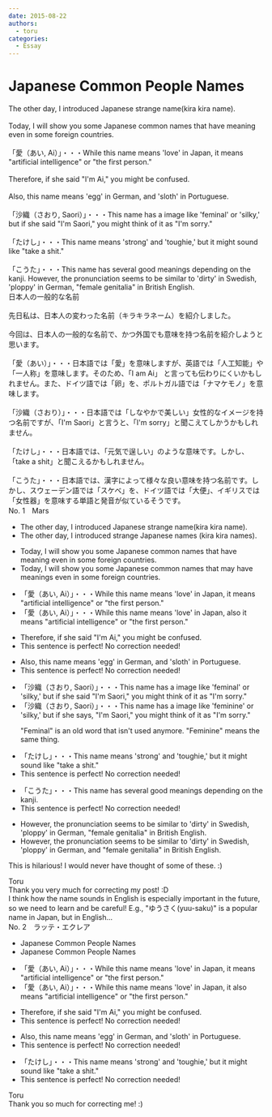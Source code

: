 ```yaml
---
date: 2015-08-22
authors:
  - toru
categories:
  - Essay
---
```


<h1 id="subject_show">Japanese Common People Names</h1>
<div class="date" hidden>Aug 22, 2015 12:01</div>
<div id="post"><div id="body_show_ori">
The other day, I introduced Japanese strange name(kira kira name).<br/><br/>Today, I will show you some Japanese common names that have meaning even in some foreign countries.<br/><br/>「愛（あい, Ai）」・・・While this name means 'love' in Japan, it means "artificial intelligence" or "the first person." <br/><br/>Therefore, if she said "I'm Ai," you might be confused.<br/><br/>Also, this name means 'egg' in German, and 'sloth' in Portuguese.<br/><br/>「沙織（さおり, Saori）」・・・This name has a image like 'feminal' or 'silky,' but if she said "I'm Saori," you might think of it as "I'm sorry."<br/><br/>「たけし」・・・This name means 'strong' and 'toughie,' but it might sound like "take a shit."<br/><br/>「こうた」・・・This name has several good meanings depending on the kanji. However, the pronunciation seems to be similar to 'dirty' in Swedish, 'ploppy' in German, "female genitalia" in British English.
</div></div>

<!-- more -->

<div id="post_ja"><div id="body_show_mo">
日本人の一般的な名前<br/><br/>先日私は、日本人の変わった名前（キラキラネーム）を紹介しました。<br/><br/>今回は、日本人の一般的な名前で、かつ外国でも意味を持つ名前を紹介しようと思います。<br/><br/>「愛（あい）」・・・日本語では「愛」を意味しますが、英語では「人工知能」や「一人称」を意味します。そのため、「I am Ai」 と言っても伝わりにくいかもしれません。また、ドイツ語では「卵」を、ポルトガル語では「ナマケモノ」を意味します。<br/><br/>「沙織（さおり）」・・・日本語では「しなやかで美しい」女性的なイメージを持つ名前ですが、「I'm Saori」と言うと、「I'm sorry」と聞こえてしかうかもしれません。<br/><br/>「たけし」・・・日本語では、「元気で逞しい」のような意味です。しかし、「take a shit」と聞こえるかもしれません。<br/><br/>「こうた」・・・日本語では、漢字によって様々な良い意味を持つ名前です。しかし、スウェーデン語では「スケベ」を、ドイツ語では「大便」、イギリスでは「女性器」を意味する単語と発音が似ているそうです。
</div></div>
<div id="block"><div class="first_name"> No. 1　<span class="just_name">Mars</span></div><div id="block2">
<ul class="correction_field">
<li class="incorrect">The other day, I introduced Japanese strange name(kira kira name).</li>
<li class="corrected correct">
The other day, I introduced strange Japanese name<span class="f_blue">s</span> (kira kira name<span class="f_blue">s</span>).
</li>
</ul>
<ul class="correction_field">
<li class="incorrect">Today, I will show you some Japanese common names that have meaning even in some foreign countries.</li>
<li class="corrected correct">
Today, I will show you some Japanese common names that <span class="f_blue">may</span> have meaning<span class="f_blue">s</span> <span class="sline"><span class="f_gray">even</span></span> in some foreign countries.
</li>
</ul>
<ul class="correction_field">
<li class="incorrect">「愛（あい, Ai）」・・・While this name means 'love' in Japan, it means "artificial intelligence" or "the first person." </li>
<li class="corrected correct">
「愛（あい, Ai）」・・・While this name means 'love' in Japan, <span class="f_blue">also</span> it means "artificial intelligence" or "the first person." 
</li>
</ul>
<ul class="correction_field">
<li class="incorrect">Therefore, if she said "I'm Ai," you might be confused.</li>
<li class="corrected perfect">This sentence is perfect! No correction needed!</li>
</ul>
<ul class="correction_field">
<li class="incorrect">Also, this name means 'egg' in German, and 'sloth' in Portuguese.</li>
<li class="corrected perfect">This sentence is perfect! No correction needed!</li>
</ul>
<ul class="correction_field">
<li class="incorrect">「沙織（さおり, Saori）」・・・This name has a image like 'feminal' or 'silky,' but if she said "I'm Saori," you might think of it as "I'm sorry."</li>
<li class="corrected correct">
「沙織（さおり, Saori）」・・・This name has a image like '<span class="f_blue">feminine</span>' or 'silky,' but if she <span class="f_blue">says,</span> "I'm Saori," you might think of it as "I'm sorry."
<p class="correction_comment">"Feminal" is an old word that isn't used anymore. "Feminine" means the same thing.</p>
</li>
</ul>
<ul class="correction_field">
<li class="incorrect">「たけし」・・・This name means 'strong' and 'toughie,' but it might sound like "take a shit."</li>
<li class="corrected perfect">This sentence is perfect! No correction needed!</li>
</ul>
<ul class="correction_field">
<li class="incorrect">「こうた」・・・This name has several good meanings depending on the kanji.</li>
<li class="corrected perfect">This sentence is perfect! No correction needed!</li>
</ul>
<ul class="correction_field">
<li class="incorrect">However, the pronunciation seems to be similar to 'dirty' in Swedish, 'ploppy' in German, "female genitalia" in British English.</li>
<li class="corrected correct">
However, the pronunciation seems to be similar to 'dirty' in Swedish, 'ploppy' in German, <span class="f_blue">and</span> "female genitalia" in British English.
</li>
</ul>
<p class="comment_small">
 This is hilarious! I would never have thought of some of these. :)
</p>

</div><div class="name"><span class="just_name">Toru</span><br>
Thank you very much for correcting my post! :D<br/>I think how the name sounds in English is especially important in the future, so we need to learn and be careful! E.g., "ゆうさく(yuu-saku)" is a popular name in Japan, but in English...
</div>
</div>
<div id="block"><div class="first_name"> No. 2　<span class="just_name">ラッテ・エクレア</span></div><div id="block2">
<ul class="correction_field">
<li class="incorrect">Japanese Common People Names</li>
<li class="corrected correct">
Japanese Common <span class="f_gray">People</span> Names
</li>
</ul>
<ul class="correction_field">
<li class="incorrect">「愛（あい, Ai）」・・・While this name means 'love' in Japan, it means "artificial intelligence" or "the first person." </li>
<li class="corrected correct">
「愛（あい, Ai）」・・・While this name means 'love' in Japan, it also means "artificial intelligence" or "the first person." 
</li>
</ul>
<ul class="correction_field">
<li class="incorrect">Therefore, if she said "I'm Ai," you might be confused.</li>
<li class="corrected perfect">This sentence is perfect! No correction needed!</li>
</ul>
<ul class="correction_field">
<li class="incorrect">Also, this name means 'egg' in German, and 'sloth' in Portuguese.</li>
<li class="corrected perfect">This sentence is perfect! No correction needed!</li>
</ul>
<ul class="correction_field">
<li class="incorrect">「たけし」・・・This name means 'strong' and 'toughie,' but it might sound like "take a shit."</li>
<li class="corrected perfect">This sentence is perfect! No correction needed!</li>
</ul>
</div><div class="name"><span class="just_name">Toru</span><br>
Thank you so much for correcting me! :)
</div>
</div>
